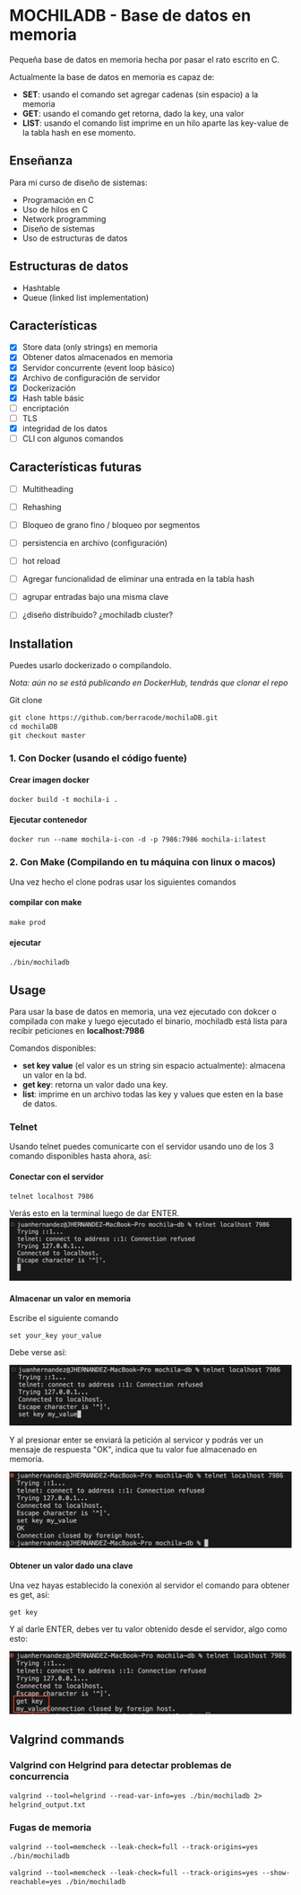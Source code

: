# MOCHILADB - Base de datos en memoria

Pequeña base de datos en memoria hecha por pasar el rato escrito en C.


Actualmente la base de datos en memoria es capaz de:
- **SET**: usando el comando set agregar cadenas (sin espacio) a la memoria
- **GET**: usando el comando get retorna, dado la key, una valor
- **LIST**: usando el comando list imprime en un hilo aparte las key-value de la tabla hash en ese momento.

## Enseñanza
Para mi curso de diseño de sistemas:
- Programación en C
- Uso de hilos en C
- Network programming
- Diseño de sistemas
- Uso de estructuras de datos

## Estructuras de datos

- Hashtable
- Queue (linked list implementation)

## Características

- [x] Store data (only strings) en memoria
- [x] Obtener datos almacenados en memoria
- [x] Servidor concurrente (event loop básico)
- [x] Archivo de configuración de servidor
- [x] Dockerización
- [x] Hash table básic
- [ ] encriptación
- [ ] TLS
- [x] integridad de los datos
- [ ] CLI con algunos comandos

## Características futuras

- [ ] Multitheading
- [ ] Rehashing
- [ ] Bloqueo de grano fino / bloqueo por segmentos
- [ ] persistencia en archivo (configuración)
- [ ] hot reload
- [ ] Agregar funcionalidad de eliminar una entrada en la tabla hash
- [ ] agrupar entradas bajo una misma clave
- [ ] ¿diseño distribuido? ¿mochiladb cluster?


## Installation

Puedes usarlo dockerizado o compilandolo.

*Nota: aún no se está publicando en DockerHub, tendrás que clonar el repo*

Git clone
```
git clone https://github.com/berracode/mochilaDB.git
cd mochilaDB
git checkout master
```

### 1. Con Docker (usando el código fuente)

#### Crear imagen docker
```
docker build -t mochila-i .
```

#### Ejecutar contenedor

```
docker run --name mochila-i-con -d -p 7986:7986 mochila-i:latest
```

### 2. Con Make (Compilando en tu máquina con linux o macos)

Una vez hecho el clone podras usar los siguientes comandos

#### compilar con make
```
make prod
```

#### ejecutar

```
./bin/mochiladb
```

## Usage

Para usar la base de datos en memoria, una vez ejecutado con dokcer o compilada con make y luego ejecutado el binario, mochiladb está lista para recibir peticiones en **localhost:7986**

Comandos disponibles:
- **set key value** (el valor es un string sin espacio actualmente): almacena un valor en la bd.
- **get key**: retorna un valor dado una key.
- **list**: imprime en un archivo todas las key y values que esten en la base de datos.

### Telnet

Usando telnet puedes comunicarte con el servidor usando uno de los 3 comando disponibles hasta ahora, así: 

#### Conectar con el servidor

```
telnet localhost 7986
```

Verás esto en la terminal luego de dar ENTER.
![alt text](./docs/img/connect_with_server.png)


#### Almacenar un valor en memoria
Escribe el siguiente comando
```
set your_key your_value
```

Debe verse así:

![alt text](./docs/img/send_command_set.png)

Y al presionar enter se enviará la petición al servicor y podrás ver un mensaje de respuesta "OK", indica que tu valor fue almacenado en memoria. 

![alt text](./docs/img/server_response_set_command.png)

#### Obtener un valor dado una clave

Una vez hayas establecido la conexión al servidor el comando para obtener es get, así:

```
get key
```
Y al darle ENTER, debes ver tu valor obtenido desde el servidor, algo como esto:

![alt text](./docs/img/sending_get_command.png)



## Valgrind commands

### Valgrind con Helgrind para detectar problemas de concurrencia

```
valgrind --tool=helgrind --read-var-info=yes ./bin/mochiladb 2> helgrind_output.txt
```

### Fugas de memoria
```
valgrind --tool=memcheck --leak-check=full --track-origins=yes ./bin/mochiladb
```


```
valgrind --tool=memcheck --leak-check=full --track-origins=yes --show-reachable=yes ./bin/mochiladb
```


